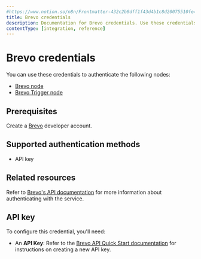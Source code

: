 ```yaml
---
#https://www.notion.so/n8n/Frontmatter-432c2b8dff1f43d4b1c8d20075510fe4
title: Brevo credentials
description: Documentation for Brevo credentials. Use these credentials to authenticate Brevo in n8n, a workflow automation platform.
contentType: [integration, reference]
---
```


# Brevo credentials

You can use these credentials to authenticate the following nodes:

* [Brevo node](/integrations/builtin/app-nodes/n8n-nodes-base.brevo.md)
* [Brevo Trigger node](/integrations/builtin/trigger-nodes/n8n-nodes-base.brevotrigger.md)

## Prerequisites

Create a [Brevo](https://www.brevo.com/) developer account.

## Supported authentication methods

- API key

## Related resources

Refer to [Brevo's API documentation](https://developers.brevo.com/reference/getting-started-1) for more information about authenticating with the service.

## API key

To configure this credential, you'll need:

- An **API Key**: Refer to the [Brevo API Quick Start documentation](https://developers.brevo.com/docs/getting-started#quick-start) for instructions on creating a new API key.

